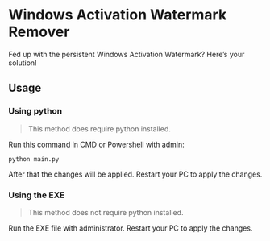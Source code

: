# Windows Activation Watermark Remover
Fed up with the persistent Windows Activation Watermark? Here’s your solution!
## Usage
### Using python
> This method does require python installed.

Run this command in CMD or Powershell with admin:
```
python main.py
```
After that the changes will be applied. Restart your PC to apply the changes.
### Using the EXE
> This method does not require python installed.

Run the EXE file with administrator. Restart your PC to apply the changes.
